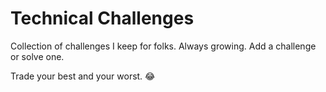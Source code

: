 # Technical Challenges

Collection of challenges I keep for folks. Always growing. Add a challenge or solve one. 

Trade your best and your worst. 😂

